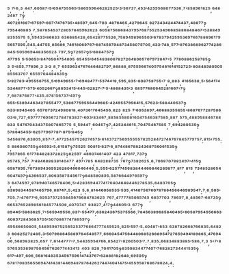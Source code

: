 ⁵,⁷'⁶·³,⁴⁴⁷:⁶⁰⁵⁸⁷'⁵′⁶⁹⁴⁷⁵⁵⁵⁶⁵′⁵⁸⁶⁹⁵⁹⁶⁴⁶²⁸²⁵²⁵′³′⁵⁶⁷³⁷·⁴⁵³′⁴²⁵⁹⁵⁶⁸⁰⁷⁷⁵³⁶·⁷'⁸⁵⁸⁹⁶¹⁸²⁵,⁶⁴⁸²⁴⁸⁷,⁷‽⁴⁰⁷²⁶¹⁶⁸⁷′⁶⁷⁵⁹⁷'⁶⁰⁷′⁷⁴⁷⁶⁷³⁵'⁴⁸⁵⁹⁷·⁶⁴⁵'⁷⁰³,⁴⁸⁷⁶⁴⁶⁵:⁴²⁷⁹⁶⁴⁵,⁸²⁷³⁴³⁴²⁴⁴⁷⁴⁴³⁷:⁴⁸⁸⁷⁷‽⁷⁹⁵⁴⁴⁶⁸⁸⁵,⁷·⁵⁸⁷⁸⁵⁴⁵³⁷²⁸⁰⁵⁷⁸⁴⁵⁹⁶²⁶²³,⁶⁰⁵⁸⁷⁵⁶⁸⁶⁸⁴³⁷⁹⁵⁷⁶⁸⁷⁵⁵²⁵³⁴⁹⁶⁶⁸⁵⁸⁸⁶⁸⁴⁸⁴⁶⁷'⁵³⁸⁸⁴⁹⁸³⁵⁵⁵⁷⁵,⁵·⁵⁹⁴³³′⁸⁶⁶³³,⁶³⁶⁶⁸⁵⁴²⁸·⁶⁵⁴²⁸⁷⁷⁵⁵²⁶·⁷⁵⁸⁹⁴⁹⁸⁹⁶⁵⁵⁰³′⁶⁷⁸³⁷⁹⁴²⁵⁹⁵³⁶⁹⁷⁴⁶⁷⁸⁸⁶⁹⁶¹⁷⁹⁵⁶⁵⁷⁵⁹⁵:⁵⁴⁵:⁴⁴⁷⁵⁵·⁸⁵⁶⁸⁶·⁷⁴⁶¹⁸⁰⁶⁹⁷⁶⁷′⁶⁸⁷⁴⁵⁶⁷⁹⁴⁸⁷³⁴⁵⁸⁰⁷⁵⁷⁰⁵·⁴³³′⁷⁴⁸·⁵⁷⁷′⁸⁷⁶³⁸⁶⁸⁹⁶²⁷⁷⁴²⁸⁶⁸⁴⁵′⁵⁰⁵⁹⁶⁹⁴⁴⁸³⁵⁶⁵²³,⁷⁹⁷·⁵‽⁷²⁶⁵⁷‽⁵′⁶⁸⁸⁴⁷⁵⁷‽⁴⁷⁷⁹⁵,⁵′⁵⁰⁶⁵³′⁸⁴⁷⁶⁵⁰⁴⁷⁵⁴⁸⁰⁵,⁶⁵⁴⁵⁵′⁶⁴⁵⁴⁸³⁸⁰⁶⁷⁸²⁷²⁶⁴⁸⁰⁶⁵⁷⁰⁷⁹⁷³⁸⁴⁷'⁵,⁷⁷⁸⁰⁸⁸⁶²⁵⁸⁷⁸⁵‽³,⁵'⁸⁵⁵:⁷⁷⁸⁹⁶·³,³′³,⁸·⁷,⁶⁵⁵⁹⁶³⁴⁷⁶⁷⁴⁴⁶⁴⁸²⁷⁹⁷·⁸⁶⁸⁸⁸·⁸⁷⁵⁵⁵⁶⁶⁷⁴⁰⁵⁷⁵⁴⁸¹⁶¹⁴¹⁵²⁷²⁵'⁸⁰⁸⁴⁸⁹⁸⁰⁵⁰⁵⁸⁵⁵⁶³⁷⁰⁷,⁶⁵⁵⁹⁷⁰⁴⁴⁸⁴⁶³⁵‽⁵′⁸²⁷⁸³′⁴⁹⁵⁵⁵⁶⁷⁵⁵·⁵′⁶⁹⁴⁹⁶⁵⁵'⁷′⁶⁹⁴⁸⁴⁷⁷'⁵³⁷⁴⁴¹⁸·⁵⁹⁵·⁸³⁵'⁸⁰⁸⁷⁵⁸⁷⁵⁵'⁷,⁸·⁸⁸³,⁴¹⁶⁵⁶³⁸·⁵'⁵⁶⁴¹⁷⁴⁵³⁴⁴⁸⁷⁷'⁵⁷⁵′⁴⁰⁵²⁶⁶⁷‽⁸⁸⁵³⁴¹⁵′⁴⁴⁵'⁶²⁸²⁷'⁷′⁵'⁴⁸⁶⁸⁴³⁵′³,⁶⁸⁵⁷⁷⁴⁸⁰⁶⁴⁵²⁸¹⁶⁶⁷'⁷‽⁷·⁶⁸⁷⁸⁷⁶⁸⁷⁷'⁴³⁵:⁸⁷⁸¹⁵⁶⁷³⁷′⁴⁹⁷‽⁶⁵⁵′⁵³⁸⁹⁴⁴⁶³⁴²⁷⁰⁵⁵⁴⁷⁷·⁵³⁸⁶⁷⁷⁵⁹⁵⁵⁶⁴⁴⁹⁶⁸⁵'⁴²⁴⁹⁵⁵⁷⁹⁵⁶⁴¹⁵:⁵⁷⁶²³′⁵⁸⁸⁴⁴⁰⁵³⁷‽⁶³³′⁸⁹⁴⁵⁴⁰⁵,⁶⁵⁷⁰⁷³⁷²⁴⁹⁸⁰⁸¹⁸·⁴⁰⁷³⁶¹⁷⁶⁴⁵⁴⁵⁶·⁸²³,⁸²⁵,⁷′⁶⁰⁵³⁸⁹⁷:⁴⁶⁶⁸⁸³⁵⁵⁸⁵⁵'⁸⁶⁸⁷⁶⁷⁷²⁸⁷⁵⁸⁶⁰³′⁸·⁷²⁷·⁶⁹⁷⁷⁷⁷⁶⁰⁵⁶⁷²⁷⁸⁴⁷⁸³⁸³⁷'⁶⁰³′⁸³⁴⁶⁷·⁸⁸⁵⁸⁵⁵⁸⁰⁸¹⁶⁰⁴⁷⁵⁴⁶³⁸⁷⁵⁸⁵·⁸⁸⁷,⁵⁷⁵·⁴⁸⁸⁹⁵⁸⁸⁴⁶⁷⁸⁸⁸³³,⁵⁴⁷⁴⁷⁰⁴³⁴³⁷⁵⁸⁰⁷⁸⁶⁵⁷⁷⁵,⁵·⁵⁹⁴⁴⁷,⁶⁰⁴⁵⁷‽⁷:⁴²⁵²⁴⁴⁶¹⁵:⁷⁰⁴⁷⁵⁴⁶⁷⁵⁸⁵,⁷·⁶⁹⁴²⁸⁰⁵³⁵‽⁵⁷⁸⁶⁴⁵⁴⁵⁵'⁶²⁵⁷⁷⁹⁶⁷⁷⁸⁷'⁸⁷⁵′⁸⁴⁵‽⁵⁴⁵⁶⁸⁷⁶·⁶³⁸⁰⁵·⁸⁵⁷'⁷:⁴⁷⁷²⁵⁴⁵⁷⁵²⁶²⁷⁴⁵⁷⁵'⁶¹⁴³⁷²⁷⁵⁶⁹⁵⁵⁵⁵⁵⁷⁸²⁵²⁸⁴⁷²⁷⁴⁶⁷⁶⁷⁸⁴⁵⁷⁷⁹⁷⁵⁷:⁸¹⁵'⁷⁵⁵:⁵,⁸⁸⁶⁰⁸⁰⁷⁵⁵‽⁴⁶⁵⁹³′⁵:⁶¹⁵⁸⁷‽⁷⁵⁵²⁵,⁵⁰⁸¹⁵′⁸²⁷′⁶·⁸⁷⁴⁴⁸⁶⁷⁸⁸²⁴³⁶⁸⁷⁵⁶⁰⁶¹⁵³⁵‽⁷⁹⁵⁷⁸⁶⁵,⁶¹⁷⁷⁸⁴⁸²⁸³⁷²⁸²⁵‽⁸²⁵⁹⁷,⁴⁸⁶⁰⁷⁴⁶¹⁴⁰⁷,⁴²³,⁴⁷⁸¹⁷·⁷³⁷‽⁸⁵⁷⁴⁵·⁷⁵⁷,⁷′⁴⁸⁴⁶⁸⁸⁸³⁸¹⁴⁰⁴⁷⁷,⁴⁹⁷'⁷⁸⁵,⁶⁴⁸²⁸⁸⁷³⁵,⁷⁶⁷‽⁷³⁸²⁶²⁵:⁶·⁷⁰⁶⁸⁷⁰⁷⁸⁸²⁴⁹⁷'⁴¹⁵‽⁶⁵⁸⁷⁸⁹⁵:⁷⁰⁷³⁸⁹⁴³⁶⁹⁵²⁶²⁸⁰⁴⁶⁶⁰⁴⁶⁴⁴⁶·⁵:⁵⁵⁵′⁶²⁵⁷⁷⁴⁵⁶⁸³⁸⁴⁴⁴⁶⁰⁸⁴⁶²⁶⁹⁸⁷⁷·⁸¹⁷,⁸¹⁵,⁷³⁴⁸⁵²⁸⁶⁵⁴⁶⁰⁴⁷⁴⁹⁷‽⁴³⁶⁶⁵³⁷:⁸⁰⁶³⁵⁸⁷⁵⁴⁵⁶¹⁷‽⁶⁴⁸⁵⁸⁰⁸⁹⁵:⁵⁸⁷⁶⁶⁴⁴⁹⁷⁶⁵⁹⁷‽³,⁶⁴⁷⁴⁵⁹⁷·⁸⁷⁸⁹⁴⁰⁷⁴⁶⁵⁷⁸⁴⁰⁶·⁵'⁴²⁸³⁵⁹⁴⁴⁷⁷⁴¹⁷⁰⁴⁰⁴⁶⁴⁸⁴⁴⁶²⁷⁸⁵³⁵:⁶⁴⁸³⁷⁰⁵‽⁸³⁸⁹⁸³⁴⁴⁵⁸⁷⁴⁶⁵⁷⁹⁶·⁸⁸⁷⁴⁷:⁵:⁴²³,⁵:⁶·⁸¹⁴⁴⁶⁰⁵⁸⁵³⁵′⁵³⁵·⁴¹⁴⁰⁷⁵⁶⁷⁶⁰⁷⁸⁷⁸⁶⁴⁵⁶⁶⁴⁶⁹⁸⁹⁵⁴⁷:⁷·⁶·⁵⁰⁵'⁷⁰⁵:⁷'⁴⁷⁶⁷⁷′⁶·⁶⁹⁵³⁷⁵⁷²⁵⁵⁸⁴⁵⁶⁷⁶⁶⁸⁴⁷⁸³⁶²⁵,⁷⁶⁷·⁴⁷⁷⁷⁷⁸⁵⁰⁶⁵⁷⁴⁵,⁶⁸⁵⁷⁷⁰³,⁷⁸⁶⁹⁷·⁸·⁴⁸⁵⁶⁷'⁶⁸⁷³⁵‽⁶⁶⁵³⁷⁶⁵²⁸⁹⁸⁵⁶¹⁸⁴⁵⁷⁷⁴⁵⁰⁸·⁴⁰⁷⁰⁷⁴⁷,⁸³⁸²⁷·⁴¹⁷‽⁴⁴⁶⁰⁵′³,⁶⁷⁷‽⁸⁹⁴⁴⁵′⁵⁸⁶³⁶²⁵·⁷'⁵⁶⁵⁹⁴⁹⁵⁵⁶·⁸³⁷'⁵⁵⁴⁷⁷:⁶³⁶²⁴³⁶⁷⁵³⁷⁵⁵⁶⁶·⁷⁸⁴⁵⁶³⁸⁹⁶⁸⁵⁸⁴⁰⁴⁶⁵'⁶⁰⁵⁸⁷⁹⁵⁴⁵⁵⁶⁶⁶³⁴⁰⁸⁹⁷²⁸⁴⁵⁶⁸⁵⁷⁰⁵′⁵⁰⁷⁰⁸⁶⁷⁷⁴⁷⁸⁶⁵⁹⁷‽⁴⁹⁵⁴⁶⁶⁵⁰⁸⁰⁵·⁵⁴⁸⁹⁵⁹⁸⁷⁵²⁵⁶⁵²⁵³⁷⁷⁶⁸⁶⁴⁷⁷⁷⁴⁴⁹⁵²⁵·⁸²⁵′⁵⁹⁷'⁵:⁴⁰⁴⁸⁷'⁶⁵³,⁶³⁸⁷⁸²⁶⁶⁸⁷⁶⁶⁸³⁵:⁶⁴⁸²³,⁶⁰⁸²⁵²⁷²⁴⁸⁵:³′⁵⁰⁷⁹⁶⁸⁶⁴⁵⁸⁸⁹⁷⁶⁴⁵⁴⁸⁵⁷⁷·⁶⁶⁶⁰⁴⁵⁴⁷⁵⁶⁴⁴⁸⁰⁶⁸⁵²⁶⁶⁸⁹⁵⁴⁷²⁷⁶⁵⁹⁴⁹⁴¹⁸⁹⁸⁶⁵·⁴⁷⁶⁹⁴⁰⁶·⁵⁶⁸⁹⁸³⁸²⁵:⁶⁵⁷,⁷:⁶¹⁴⁴⁷⁷⁷'⁷·⁵⁴⁴³⁵⁹⁵⁴⁷⁶⁶·⁸⁵⁴²⁷'⁸²⁶⁰⁵⁰³′⁷:⁷:⁸³⁵:⁶⁶⁸³⁴⁸⁸³⁸⁸⁵′⁵⁸⁶·⁷·³,⁵'⁷'⁸⁵⁷⁶⁵³⁵³⁸⁹⁸⁷⁵⁰⁴⁵⁶⁷⁶²⁶⁷⁷⁴⁴³⁴¹³,⁴⁰³,⁸²⁸·⁷⁰⁴¹⁷⁰⁵‽⁸³⁵⁰⁸³⁴⁴⁷⁷⁴⁰⁷′⁷⁶⁸²⁸²⁷³⁴⁴⁴¹⁵³⁵‽⁶¹⁷'⁴⁹⁷·⁶⁰⁶·⁵⁶⁸¹⁶⁴⁸³⁵³⁴⁵⁶⁷⁵⁹⁶¹⁴⁷⁴³⁷⁶⁷′⁶³⁸⁸⁸¹⁸²⁶⁴⁸·⁶⁹⁵⁰⁵‽⁶⁷⁸¹⁷⁰⁸³⁵⁶⁵⁵⁶⁹⁴⁷⁴¹⁴³⁸¹⁴⁴⁶⁹⁴⁸⁷⁸⁷⁶⁴²⁶²⁷⁴⁴⁷⁴⁰⁴¹⁴⁷⁵′⁴⁵⁵⁹⁵⁸⁷⁶⁸⁶⁷⁸⁶²⁴:⁴:
